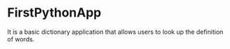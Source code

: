 # FirstPythonApp
It is a basic dictionary application that allows users to look up the definition of words.
